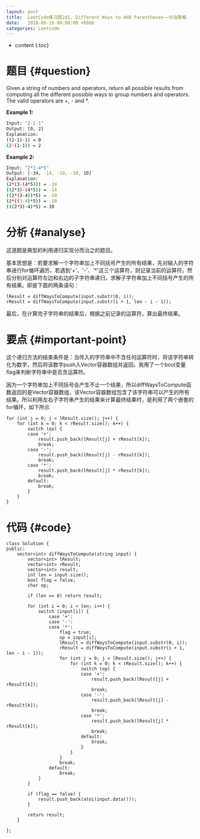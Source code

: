 ```yaml
---
layout: post
title:  LeetCode练习题241. Different Ways to Add Parentheses——分治策略
date:   2018-09-16 00:00:00 +0800
categories: Leetcode
---
```


* content
{:toc}



# 题目  {#question}
Given a string of numbers and operators, return all possible results from computing all the different possible ways to group numbers and operators. The valid operators are +, - and *.

**Example 1:**
```bash
Input: "2-1-1"
Output: [0, 2]
Explanation: 
((2-1)-1) = 0
(2-(1-1)) = 2
```

**Example 2:**
```bash
Input: "2*3-4*5"
Output: [-34, -14, -10, -10, 10]
Explanation:
(2*(3-(4*5))) = -34
((2*3)-(4*5)) = -14
((2*(3-4))*5) = -10
(2*((3-4)*5)) = -10
(((2*3)-4)*5) = 10
```



# 分析  {#analyse}
这道题是典型的利用递归实现分而治之的题目。

基本思想是：若要求解一个字符串加上不同括号产生的所有结果，先对输入的字符串进行for循环遍历，若遇到'+'、'-'、'*'这三个运算符，则记录当前的运算符。然后分别对运算符左边和右边的子字符串递归，求解子字符串加上不同括号产生的所有结果。即是下面的两条语句：

```
lResult = diffWaysToCompute(input.substr(0, i));
rResult = diffWaysToCompute(input.substr(i + 1, len - i - 1));
```

最后，在计算完子字符串的结果后，根据之前记录的运算符，算出最终结果。

# 要点  {#important-point}
这个递归方法的结束条件是：当传入的字符串中不含任何运算符时，将该字符串转化为数字，然后将该数字push入Vector容器数组并返回。我用了一个bool变量flag来判断字符串中是否含运算符。

因为一个字符串加上不同括号会产生不止一个结果，所以diffWaysToCompute函数返回的是Vector容器数组，该Vector容器数组包含了该字符串可以产生的所有结果。所以利用左右子字符串产生的结果来计算最终结果时，是利用了两个嵌套的for循环，如下所示

```
for (int j = 0; j < lResult.size(); j++) {
    for (int k = 0; k < rResult.size(); k++) {
        switch (op) {
        case '+':
            result.push_back(lResult[j] + rResult[k]);
            break;
        case '-':
            result.push_back(lResult[j] - rResult[k]);
            break;
        case '*':
            result.push_back(lResult[j] * rResult[k]);
            break;
        default:
            break;
        }
    }
}
```

# 代码  {#code}
```
class Solution {
public:
    vector<int> diffWaysToCompute(string input) {
        vector<int> lResult;
        vector<int> rResult;
        vector<int> result;
        int len = input.size();
        bool flag = false;
        char op;

        if (len == 0) return result;

        for (int i = 0; i < len; i++) {
            switch (input[i]) {
                case '+':
                case '-':
                case '*':
                    flag = true;
                    op = input[i];
                    lResult = diffWaysToCompute(input.substr(0, i));
                    rResult = diffWaysToCompute(input.substr(i + 1, len - i - 1));
                    for (int j = 0; j < lResult.size(); j++) {
                        for (int k = 0; k < rResult.size(); k++) {
                            switch (op) {
                            case '+':
                                result.push_back(lResult[j] + rResult[k]);
                                break;
                            case '-':
                                result.push_back(lResult[j] - rResult[k]);
                                break;
                            case '*':
                                result.push_back(lResult[j] * rResult[k]);
                                break;
                            default:
                                break;
                            }
                        }
                    }
                    break;
                default:
                    break;
            }
        }

        if (flag == false) {
            result.push_back(atoi(input.data()));
        }

        return result;
    }
    
};
```
